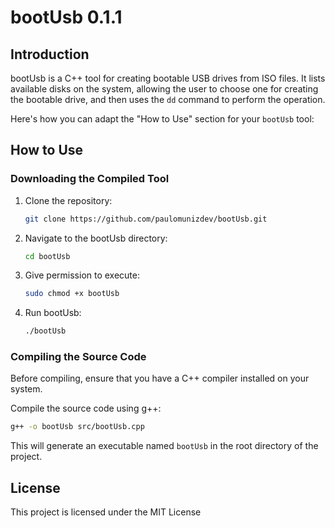 # bootUsb 0.1.1

## Introduction
bootUsb is a C++ tool for creating bootable USB drives from ISO files. It lists available disks on the system, allowing the user to choose one for creating the bootable drive, and then uses the `dd` command to perform the operation.

Here's how you can adapt the "How to Use" section for your `bootUsb` tool:

## How to Use

### Downloading the Compiled Tool

1. Clone the repository:
   ```bash
   git clone https://github.com/paulomunizdev/bootUsb.git
   ```
2. Navigate to the bootUsb directory:
   ```bash
   cd bootUsb
   ```
3. Give permission to execute:
   ```bash
   sudo chmod +x bootUsb
   ```   
3. Run bootUsb:
   ```bash
   ./bootUsb
   ```
### Compiling the Source Code

Before compiling, ensure that you have a C++ compiler installed on your system.

Compile the source code using g++:
```bash
g++ -o bootUsb src/bootUsb.cpp
```
This will generate an executable named `bootUsb` in the root directory of the project.

## License
This project is licensed under the MIT License
